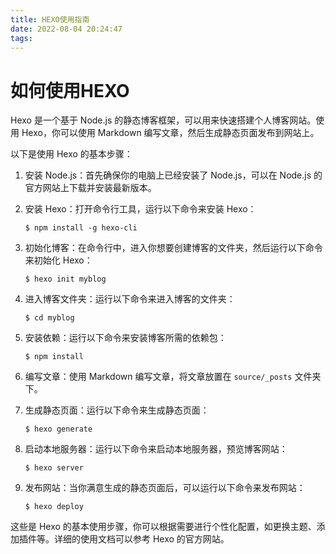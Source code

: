 ```yaml
---
title: HEXO使用指南
date: 2022-08-04 20:24:47
tags:
---
```

# 如何使用HEXO

Hexo 是一个基于 Node.js 的静态博客框架，可以用来快速搭建个人博客网站。使用 Hexo，你可以使用 Markdown 编写文章，然后生成静态页面发布到网站上。

以下是使用 Hexo 的基本步骤：

1. 安装 Node.js：首先确保你的电脑上已经安装了 Node.js，可以在 Node.js 的官方网站上下载并安装最新版本。

2. 安装 Hexo：打开命令行工具，运行以下命令来安装 Hexo：
   ```
   $ npm install -g hexo-cli
   ```

3. 初始化博客：在命令行中，进入你想要创建博客的文件夹，然后运行以下命令来初始化 Hexo：
   ```
   $ hexo init myblog
   ```

4. 进入博客文件夹：运行以下命令来进入博客的文件夹：
   ```
   $ cd myblog
   ```

5. 安装依赖：运行以下命令来安装博客所需的依赖包：
   ```
   $ npm install
   ```

6. 编写文章：使用 Markdown 编写文章，将文章放置在 `source/_posts` 文件夹下。

7. 生成静态页面：运行以下命令来生成静态页面：
   ```
   $ hexo generate
   ```

8. 启动本地服务器：运行以下命令来启动本地服务器，预览博客网站：
   ```
   $ hexo server
   ```

9. 发布网站：当你满意生成的静态页面后，可以运行以下命令来发布网站：
   ```
   $ hexo deploy
   ```

这些是 Hexo 的基本使用步骤，你可以根据需要进行个性化配置，如更换主题、添加插件等。详细的使用文档可以参考 Hexo 的官方网站。

